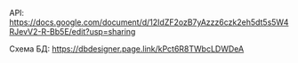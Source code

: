 API:
https://docs.google.com/document/d/12IdZF2ozB7yAzzz6czk2eh5dt5s5W4RJevV2-R-Bb5E/edit?usp=sharing

Схема БД:
https://dbdesigner.page.link/kPct6R8TWbcLDWDeA

